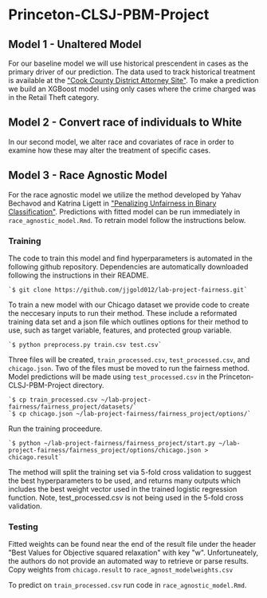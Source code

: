 # Princeton-CLSJ-PBM-Project

## Model 1 - Unaltered Model

For our baseline model we will use historical prescendent in cases as the primary driver of our prediction. The data used to track historical treatment is available at the ["Cook County District Attorney Site"](https://datacatalog.cookcountyil.gov/browse?tags=state%27s+attorney+case-level&sortBy=most_accessed). To make a prediction we build an XGBoost model using only cases where the crime charged was in the Retail Theft category.

## Model 2 - Convert race of individuals to White

In our second model, we alter race and covariates of race in order to examine how these may alter the treatment of specific cases.

## Model 3 - Race Agnostic Model

For the race agnostic model we utilize the method developed by Yahav Bechavod and Katrina Ligett in ["Penalizing Unfairness in Binary Classification"](https://arxiv.org/abs/1707.00044). Predictions with fitted model can be run immediately in `race_agnostic_model.Rmd`. To retrain model follow the instructions below.

### Training

The code to train this model and find hyperparameters is automated in the following github repository. Dependencies are automatically downloaded following the instructions in their README.

    `$ git clone https://github.com/jjgold012/lab-project-fairness.git`

To train a new model with our Chicago dataset we provide code to create the neccesary inputs to run their method. These include a reformated training data set and a json file which outlines options for their method to use, such as target variable, features, and protected group variable.

    `$ python preprocess.py train.csv test.csv`

Three files will be created, `train_processed.csv`, `test_processed.csv`, and `chicago.json`. Two of the files must be moved to run the fairness method. Model predictions will be made using `test_processed.csv` in the Princeton-CLSJ-PBM-Project directory.

    `$ cp train_processed.csv ~/lab-project-fairness/fairness_project/datasets/`
    `$ cp chicago.json ~/lab-project-fairness/fairness_project/options/`

Run the training proceedure.

    `$ python ~/lab-project-fairness/fairness_project/start.py ~/lab-project-fairness/fairness_project/options/chicago.json > chicago.result`

The method will split the training set via 5-fold cross validation to suggest the best hyperparameters to be used, and returns many outputs which includes the best weight vector used in the trained logistic regression function. Note, test_processed.csv is not being used in the 5-fold cross validation.


### Testing

Fitted weights can be found near the end of the result file under the header "Best Values for Objective squared relaxation" with key "w". Unfortuneately, the authors do not provide an automated way to retrieve or parse results. Copy weights from `chicago.result` to `race_agnost_modelweights.csv`

To predict on `train_processed.csv` run code in `race_agnostic_model.Rmd`.
